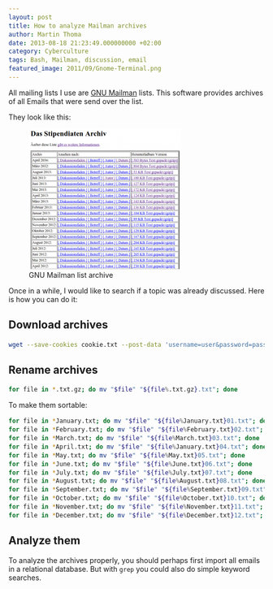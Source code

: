 ```yaml
---
layout: post
title: How to analyze Mailman archives
author: Martin Thoma
date: 2013-08-18 21:23:49.000000000 +02:00
category: Cyberculture
tags: Bash, Mailman, discussion, email
featured_image: 2011/09/Gnome-Terminal.png
---
```

All mailing lists I use are <a
href="http://en.wikipedia.org/wiki/GNU_Mailman">GNU Mailman</a> lists. This
software provides archives of all Emails that were send over the list.

They look like this:

<figure class="aligncenter">
            <a href="../images/2013/08/mailman-list-archive-300x277.png"><img src="../images/2013/08/mailman-list-archive-300x277.png" alt="GNU Mailman list archive" style="max-width:300px;max-height:277px" class="size-medium wp-image-76298"/></a>
            <figcaption class="text-center">GNU Mailman list archive</figcaption>
        </figure>

Once in a while, I would like to search if a topic was already discussed. Here is how you can do it:

## Download archives

```bash
wget --save-cookies cookie.txt --post-data 'username=user&password=pass' -A gz -m -p -E -k -K -np https://lists.abc.org/mailman/blub/
```

## Rename archives

```bash
for file in *.txt.gz; do mv "$file" "${file%.txt.gz}.txt"; done
```

To make them sortable:

```bash
for file in *January.txt; do mv "$file" "${file%January.txt}01.txt"; done
for file in *February.txt; do mv "$file" "${file%February.txt}02.txt"; done
for file in *March.txt; do mv "$file" "${file%March.txt}03.txt"; done
for file in *April.txt; do mv "$file" "${file%January.txt}04.txt"; done
for file in *May.txt; do mv "$file" "${file%May.txt}05.txt"; done
for file in *June.txt; do mv "$file" "${file%June.txt}06.txt"; done
for file in *July.txt; do mv "$file" "${file%July.txt}07.txt"; done
for file in *August.txt; do mv "$file" "${file%August.txt}08.txt"; done
for file in *September.txt; do mv "$file" "${file%September.txt}09.txt"; done
for file in *October.txt; do mv "$file" "${file%October.txt}10.txt"; done
for file in *November.txt; do mv "$file" "${file%November.txt}11.txt"; done
for file in *December.txt; do mv "$file" "${file%December.txt}12.txt"; done
```

## Analyze them

To analyze the archives properly, you should perhaps first import all emails in
a relational database. But with <code>grep</code> you could also do simple
keyword searches.

